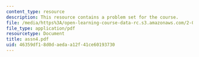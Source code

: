 ```yaml
---
content_type: resource
description: This resource contains a problem set for the course.
file: /media/https%3A/open-learning-course-data-rc.s3.amazonaws.com/2-034j-nonlinear-dynamics-and-waves-spring-2007/46359df18d0daedaa12f41ce60193730_assn4.pdf
file_type: application/pdf
resourcetype: Document
title: assn4.pdf
uid: 46359df1-8d0d-aeda-a12f-41ce60193730
---
```

